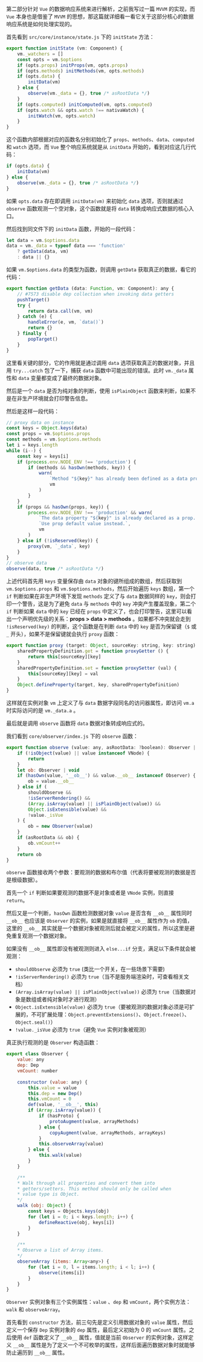 第二部分针对 `Vue` 的数据响应系统来进行解析，之前我写过一篇 `MVVM` 的实现，而 `Vue` 本身也是借鉴了 `MVVM` 的思想，那这篇就详细看一看它关于这部分核心的数据响应系统是如何处理实现的。

首先看到 `src/core/instance/state.js` 下的 `initState` 方法：

```js
export function initState (vm: Component) {
    vm._watchers = []
    const opts = vm.$options
    if (opts.props) initProps(vm, opts.props)
    if (opts.methods) initMethods(vm, opts.methods)
    if (opts.data) {
        initData(vm)
    } else {
        observe(vm._data = {}, true /* asRootData */)
    }
    if (opts.computed) initComputed(vm, opts.computed)
    if (opts.watch && opts.watch !== nativaWatch) {
        initWatch(vm, opts.watch)
    }
}
```

这个函数内部根据对应的函数名分别初始化了 `props`、`methods`、`data`、`computed` 和 `watch` 选项，而 `Vue` 整个响应系统就是从 `initData` 开始的，看到对应这几行代码：

```js
if (opts.data) {
    initData(vm)
} else {
    observe(vm._data = {}, true /* asRootData */)
}
```

如果 `opts.data` 存在即调用 `initData(vm)` 来初始化 `data` 选项，否则就通过 `observe` 函数观测一个空对象，这个函数就是将 `data` 转换成响应式数据的核心入口。

然后找到同文件下的 `initData` 函数，开始的一段代码：

```js
let data = vm.$options.data
data = vm._data = typeof data === 'function'
	? getData(data, vm)
	: data || {}
```

如果 `vm.$options.data` 的类型为函数，则调用 `getData` 获取真正的数据，看它的代码：

```js
export function getData (data: Function, vm: Component): any {
    // #7573 disable dep collection when invoking data getters
    pushTarget()
    try {
        return data.call(vm, vm)
    } catch (e) {
        handleError(e, vm, `data()`)
        return {}
    } finally {
        popTarget()
    }
}
```

这里看关键的部分，它的作用就是通过调用 `data` 选项获取真正的数据对象，并且用 `try...catch` 包了一下，捕获 `data` 函数中可能出现的错误。此时 `vm._data` 属性和 `data` 变量都变成了最终的数据对象。

然后是一个 `data` 是否为纯对象的判断，使用 `isPlainObject` 函数来判断，如果不是在非生产环境就会打印警告信息。

然后是这样一段代码：

```js
// proxy data on instance
const keys = Object.keys(data)
const props = vm.$options.props
const methods = vm.$options.methods
let i = keys.length
while (i--) {
    const key = keys[i]
    if (process.env.NODE_ENV !== 'production') {
        if (methods && hasOwn(methods, key)) {
            warn(
            	`Method "${key}" has already been defined as a data property`,
                vm
            )
        }
    }
    if (props && hasOwn(props, key)) {
        process.env.NODE_ENV !== 'production' && warn(
        	`The data property "${key}" is already declared as a prop. ` +
            `Use prop default value instead.`,
            vm
        )
    } else if (!isReserved(key)) {
        proxy(vm, `_data`, key)
    }
}
// observe data
observe(data, true /* asRootData */)
```

上述代码首先用 `keys` 变量保存由 `data` 对象的键所组成的数组，然后获取到 `vm.$options.props` 和 `vm.$options.methods`，然后开始遍历 `keys` 数组，第一个 `if` 判断如果在非生产环境下发现 `methods` 定义了与 `data` 数据同样的 `key`，则会打印一个警告，这是为了避免 `data` 与 `methods` 中的 `key` 冲突产生覆盖现象，第二个 `if` 判断如果 `data` 中的 `key` 已经在 `props` 中定义了，也会打印警告，这里可以看出一个声明优先级的关系：**props > data > methods** 。如果都不冲突就会走到 `!isReserved(key)` 的判断，这个函数是在判断 `data` 中的 `key` 是否为保留键（`$` 或 `_` 开头），如果不是保留键就会执行 `proxy` 函数：

```js
export function proxy (target: Object, sourceKey: string, key: string) {
    sharedPropertyDefinition.get = function proxyGetter () {
        return this[sourceKey][key]
    }
    sharedPropertyDefinition.set = function proxySetter (val) {
        this[sourceKey][key] = val
    }
    Object.defineProperty(target, key, sharedPropertyDefinition)
}
```

这样就在实例对象 `vm` 上定义了与 `data` 数据字段同名的访问器属性，即访问 `vm.a` 时实际访问的是 `vm._data.a` 。

最后就是调用 `observe` 函数将 `data` 数据对象转成响应式的。

我们看到 `core/observer/index.js` 下的 `observe` 函数：

```js
export function observe (value: any, asRootData: ?boolean): Observer | void {
    if (!isObject(value) || value instanceof VNode) {
        return
    }
    let ob: Observer | void
    if (hasOwn(value, '__ob__') && value.__ob__ instanceof Observer) {
        ob = value.__ob__
    } else if (
    	shouldObserve &&
        !isServerRendering() &&
        (Array.isArray(value) || isPlainObject(value)) &&
        Object.isExtensible(value) &&
        !value._isVue
    ) {
        ob = new Observer(value)
    }
    if (asRootData && ob) {
        ob.vmCount++
    }
    return ob
}
```

`observe` 函数接收两个参数：要观测的数据和布尔值（代表将要被观测的数据是否是根级数据）。

首先一个 `if` 判断如果要观测的数据不是对象或者是 `VNode` 实例，则直接 `return`。

然后又是一个判断，`hasOwn` 函数检测数据对象 `value` 是否含有 `__ob__` 属性同时 `__ob__` 也应该是 `Observer` 的实例，如果是就直接将 `__ob__` 属性作为 `ob` 的值，这里的 `__ob__` 其实就是一个数据对象被观测后就会被定义的属性，所以这里是避免重复观测一个数据对象。

如果没有 `__ob__` 属性即没有被观测则进入 `else...if` 分支，满足以下条件就会被观测：

- `shouldObserve` 必须为 `true` (类比一个开关，在一些场景下需要)
- `!isServerRendering()` 必须为 `true`（当不是服务端渲染时，可查看相关文档）
- `(Array.isArray(value) || isPlainObject(value))` 必须为 `true`（当数据对象是数组或者纯对象时才进行观测）
- `Object.isExtensible(value)` 必须为 `true`（要被观测的数据对象必须是可扩展的，不可扩展处理：`Object.preventExtensions()`、`Object.freeze()`、`Object.seal()`）
- `!value._isVue` 必须为 `true`（避免 `Vue` 实例对象被观测）

真正执行观测的是 `Observer` 构造函数：

```js
export class Observer {
    value: any
    dep: Dep
    vmCount: number
    
    constructor (value: any) {
        this.value = value
        this.dep = new Dep()
        this.vmCount = 0
        def(value, '__ob__', this)
        if (Array.isArray(value)) {
            if (hasProto) {
                protoAugment(value, arrayMethods)
            } else {
                copyAugment(value, arrayMethods, arrayKeys)
            }
            this.observeArray(value)
        } else {
            this.walk(value)
        }
    }

	/**
	* Walk through all properties and convert them into
	* getters/setters. This method should only be called when
	* value type is Object.
	*/
	walk (obj: Object) {
    	const keys = Objects.keys(obj)
        for (let i = 0; i < keys.length; i++) {
            defineReactive(obj, keys[i])
        }
	}

	/**
	* Observe a list of Array items.
	*/
	observeArray (items: Array<any>) {
        for (let i = 0, l = items.length; i < l; i++) {
            observe(items[i])
        }
	}
}
```

`Observer` 实例对象有三个实例属性：`value` 、`dep` 和 `vmCount`，两个实例方法：`walk` 和 `observeArray`。

首先看到 `constructor` 方法，前三句先是定义引用数据对象的 `value` 属性，然后定义一个保存 `Dep` 实例对象的 `dep` 属性，最后定义初始为 0 的 `vmCount` 属性。之后使用 `def` 函数定义了 `__ob__` 属性，值就是当前 `Observer` 的实例对象，这样定义 `__ob__` 属性是为了定义一个不可枚举的属性，这样后面遍历数据对象时就能够防止遍历到 `__ob__` 属性。